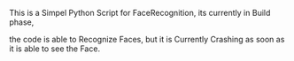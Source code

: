 This is a Simpel Python Script for FaceRecognition, its currently in Build phase, 

the code is able to Recognize Faces, but it is Currently Crashing as soon as it is able to see the Face. 


